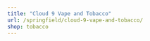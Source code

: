 ```yaml
---
title: "Cloud 9 Vape and Tobacco"
url: /springfield/cloud-9-vape-and-tobacco/
shop: tobacco
---
```

